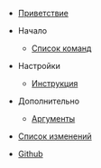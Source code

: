 - [Приветствие](/ru-ru/readme.md)

- Начало

  - [Список команд](/ru-ru/commands.md)

- Настройки

  - [Инструкция](/ru-ru/configuration.md)

- Дополнительно

  - [Аргументы](/ru-ru/arguments.md)

- [Список изменений](/ru-ru/changelog.md)
- [Github](https://github.com/FlameInTheDark/dtbot)